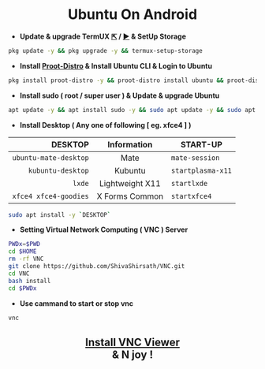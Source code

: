 <h1 align=center>Ubuntu On Android</h1>

+ **Update & upgrade TermUX [⇱](https://f-droid.org/packages/com.termux) / [►](https://play.google.com/store/apps/details?id=com.termux) & SetUp Storage**

```bash
pkg update -y && pkg upgrade -y && termux-setup-storage
```
+ **Install [Proot-Distro](https://github.com/termux/proot-distro) & Install Ubuntu CLI & Login to Ubuntu**
```bash
pkg install proot-distro -y && proot-distro install ubuntu && proot-distro login ubuntu
```
+ **Install sudo ( root / super user ) & Update & upgrade Ubuntu**
```bash
apt update -y && apt install sudo -y && sudo apt update -y && sudo apt upgrade -y && sudo apt install -y apt-utils dialog
``` 
<!--
+ Add User
```bash
adduser <UserName> && echo "<UserName> ALL=(ALL:ALL) ALL" >> /etc/sudoers
```
+ **Install udisks2**
```bash
rm -rf /var/lib/dpkg/info/*.postinst && sudo dpkg --configure -a && sudo apt install udisks2 -y && rm -rf /var/lib/dpkg/info/*.postinst && sudo dpkg --configure -a
``` -->

+ **Install Desktop ( Any one of following [ eg. xfce4 ] )**

| DESKTOP | Information | START-UP |
| ---: | :---: | --- |
| `ubuntu-mate-desktop` | Mate | `mate-session`|
| `kubuntu-desktop` | Kubuntu | `startplasma-x11` |
| `lxde` | Lightweight X11 | `startlxde`
| `xfce4 xfce4-goodies` | X Forms Common | `startxfce4` |
 
```bash
sudo apt install -y `DESKTOP` 
```

+ **Setting Virtual Network Computing ( VNC ) Server**
```bash
PWDx=$PWD
cd $HOME
rm -rf VNC
git clone https://github.com/ShivaShirsath/VNC.git
cd VNC
bash install
cd $PWDx
```
+ **Use cammand to start or stop vnc**
```bash
vnc 
```
<h2 align=center>
  <a href=https://play.google.com/store/apps/details?id=com.realvnc.viewer.android>
    Install VNC Viewer
  </a>
  <br>
  & N joy !
</h>
